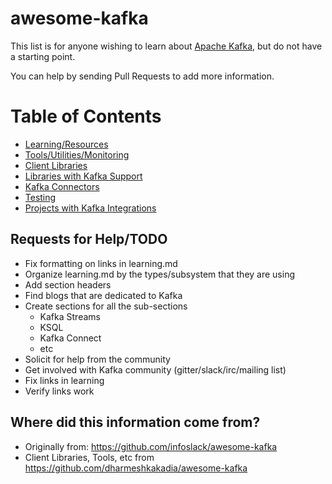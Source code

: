# awesome-kafka

This list is for anyone wishing to learn about [Apache Kafka](http://kafka.apache.org/), but do not have a starting point.

You can help by sending Pull Requests to add more information.

Table of Contents
=================

   * [Learning/Resources](learning.md)
   * [Tools/Utilities/Monitoring](tools.md)
   * [Client Libraries](clients.md)
   * [Libraries with Kafka Support](libraries.md)
   * [Kafka Connectors](connectors.md)
   * [Testing](testing.md)
   * [Projects with Kafka Integrations](integrations.md)
   
## Requests for Help/TODO
 
 - Fix formatting on links in learning.md
 - Organize learning.md by the types/subsystem that they are using
 - Add section headers
 - Find blogs that are dedicated to Kafka
 - Create sections for all the sub-sections
    - Kafka Streams 
    - KSQL 
    - Kafka Connect
    - etc
 - Solicit for help from the community 
 - Get involved with Kafka community (gitter/slack/irc/mailing list)
 - Fix links in learning
 - Verify links work
 
## Where did this information come from?

 - Originally from: https://github.com/infoslack/awesome-kafka
 - Client Libraries, Tools, etc from https://github.com/dharmeshkakadia/awesome-kafka